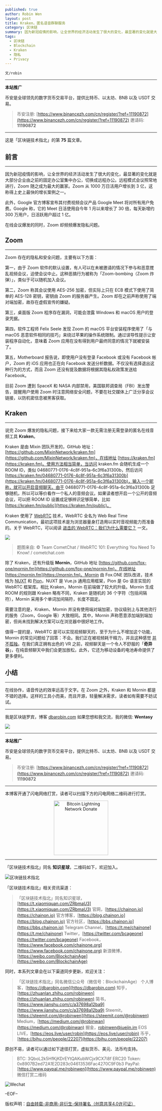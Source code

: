 ```yaml
---
published: true
author: Robin Wen
layout: post
title: Kraken，匿名语音群聊服务
category: 区块链
summary: 因为新冠疫情的影响，让全世界的经济活动发生了很大的变化，最显著的变化就是大部分企业由之前的固定办公室集中办公，切换成远程办公。远程模式会议照常地进行，Zoom 随之成为最大的赢家。Zoom 从 1000 万日活用户增长到 3 亿，这称得上史上最快的增长案例之一。此外，Google 官方博客宣布其付费视频会议产品 Google Meet 将对所有用户免费。Google 称，它的 Meet 日活使用自今年 1 月以来增长了 30 倍，每天新增约 300 万用户，日活跃用户超过 1 亿。在线会议爆发的同时，Zoom 却频频爆发隐私问题。在线协作，语音传达的效率远高于文字。在 Zoom 之外，Kraken 和 Mornin 都是不错的选择。这样的工具小而美，而且开源，轻量解决需求，读者如有需要不妨试试。
tags:
  - 区块链
  - Blockchain
  - Kraken
  - 隐私
  - Privacy
---
```


`文/robin`

***

**本站推广**

币安是全球领先的数字货币交易平台，提供比特币、以太坊、BNB 以及 USDT 交易。

> 币安注册: [https://www.binancezh.com/cn/register/?ref=11190872](https://www.binancezh.com/cn/register/?ref=11190872)
> 邀请码: **11190872**

***

这是「区块链技术指北」的第 **75** 篇文章。

## 前言
***

因为新冠疫情的影响，让全世界的经济活动发生了很大的变化，最显著的变化就是大部分企业由之前的固定办公室集中办公，切换成远程办公。远程模式会议照常地进行，Zoom 随之成为最大的赢家。Zoom 从 1000 万日活用户增长到 3 亿，这称得上史上最快的增长案例之一。

此外，Google 官方博客宣布其付费视频会议产品 Google Meet 将对所有用户免费。Google 称，它的 Meet 日活使用自今年 1 月以来增长了 30 倍，每天新增约 300 万用户，日活跃用户超过 1 亿。

在线会议爆发的同时，Zoom 却频频爆发隐私问题。

## Zoom
***

Zoom 存在的隐私和安全问题，主要有以下方面：

第一，由于 Zoom 软件的默认设置，有人可以在未被邀请的情况下参与和恶意搅乱视频会议，迫使会议中止。这种恶搞行为被称为「Zoom-bombing（Zoom 炸弹）」，类似于可以随机加入会议。

第二，Zoom 称其会议使用 AES-256 加密，但实际上只在 ECB 模式下使用了简单的 AES-128 密钥，密钥由 Zoom 的服务器产生。Zoom 却在之前声称使用了端对端加密，故存在虚假宣传的嫌疑。

第三，桌面版 Zoom 程序存在漏洞，可能会泄露 Windows 和 macOS 用户的登录凭据。

第四，软件工程师 Felix Seele 发现 Zoom 的 macOS 平台安装程序使用了「与 macOS 恶意软件相同的技巧」来绕过苹果的操作系统限制。通过误导性提示让安装程序自动化，意味着 Zoom 应用在没有得到用户最终同意的情况下就被安装了。

第五，Motherboard 报告说，即使用户没有登录 Facebook 或没有 Facebook 帐户，Zoom 的 iOS 应用也正在向 Facebook 发送分析数据。不仅没有选择退出这种行为的方式，而且 Zoom 还没有提及数据将根据其隐私权政策发送给 Facebook。

目前 Zoom 遭到 SpaceX 和 NASA 内部禁用，美国联邦调查局（FBI）发出警告，提醒用户使用 Zoom 时注意网络安全问题，不要在社交媒体上广泛分享会议链接，以防机密信息被黑客获取。

## Kraken
***

说完 Zoom 爆发的隐私问题，接下来给大家一款无需注册无需登录的匿名在线音频工具 **Kraken**。

Kraken 是由 Mixin 团队开发的，GitHub 地址：[https://github.com/MixinNetwork/kraken.fm](https://github.com/MixinNetwork/kraken.fm)，在线地址 [https://kraken.fm](https://kraken.fm)。使用方法相当简单，当访问 kraken.fm 会随机生成一个 ROOM ID，类似 04680771-0176-4c8f-951a-6c3f6a31300b，然后访问 [https://kraken.fm/04680771-0176-4c8f-951a-6c3f6a31300b](https://kraken.fm/04680771-0176-4c8f-951a-6c3f6a31300b)，输入一个昵称，就可以开启音频聊天。由于 04680771-0176-4c8f-951a-6c3f6a31300b 足够随机，所以可以等价看作一个私人的音频会议。如果读者想开启一个公开的音频会议，可以把 ROOM ID 设置成足够辨识足够简单，比如 [https://kraken.fm/public](https://kraken.fm/public)。

Kraken 使用了 [WebRTC](https://webrtc.org) 技术，WebRTC 全名为 Web Real Time Communication，最初这项技术是为浏览器量身打造用以实时音视频能力而准备的。关于 WebRTC，可以阅读 [进击的 WebRTC：我们为什么需要它？](https://www.infoq.cn/article/why-do-we-need-webrtc) 一文。

![](https://cdn.dbarobin.com/nnp506m.png)

> 题图来自: © Team CometChat / WebRTC 101: Everything You Need To Know! / cometchat.com

除了 Kraken，还有升级版 **Mornin**，GitHub 地址 [https://github.com/fox-one/mornin.fm](https://github.com/fox-one/mornin.fm)，在线地址 [https://mornin.fm](https://mornin.fm)。Mornin 由 Fox.ONE 团队改进，技术栈为 [NUXT](https://nuxtjs.org) 和 [Pion](https://pion.ly)，NUXT 是 Vue.js 通用应用框架，Pion 是 Go 语言实现的 WebRTC 框架库。相比 Kraken，Mornin 在前端做了较大的升级。Mornin 生成 ROOM 的规则跟 Kraken 略有不同，Kraken 是随机的 36 个字符（包括间隔符），Mornin 采用多个单词加间隔符，长度不固定。

需要注意的是，Kraken、Mornin 并没有使用端对端加密，协议级别上与其他流行的服务（Zoom，Google 等）大致相同。其中，Mornin 声称愿意添加端到端加密，但尚未找到解决方案可以在浏览器中很好地工作。

值得一提的是，WebRTC 是可以实现视频聊天的，至于为什么不增加这个功能，Mornin 的常见问题给了回答：不会。我们正在被视频耗干精力，并且这种感觉 [并不孤独](https://twitter.com/benthompson/status/1255648721309626369)。在我们真正拥有出色的 VR 之前，视频聊天是一个令人不舒服的「**奇异谷**」，在纯音频聊天中我们会更加放松，此外，它还为移动设备的电池寿命提供了更多便利。

## 小结
***

在线协作，语音传达的效率远高于文字。在 Zoom 之外，Kraken 和 Mornin 都是不错的选择。这样的工具小而美，而且开源，轻量解决需求，读者如有需要不妨试试。

***

我是区块链罗宾，博客 [dbarobin.com](https://dbarobin.com/)
如果您想和我交流，我的微信: **Wentasy**

![](https://cdn.dbarobin.com/w0wignb.png)

***

**本站推广**

币安是全球领先的数字货币交易平台，提供比特币、以太坊、BNB 以及 USDT 交易。

> 币安注册: [https://www.binancezh.com/cn/register/?ref=11190872](https://www.binancezh.com/cn/register/?ref=11190872)
> 邀请码: **11190872**

***

本博客开通了闪电网络打赏，读者可以扫描下方的闪电网络二维码进行打赏。

<center><img title="Bitcoin Lightning Network Donate" width="180" height="180" src="https://lnd.hoo.com/api/generate?openid=TruSwjrK2q57V484Tf0u&isimg=1" alt="Bitcoin Lightning Network Donate"/></center>

***

「区块链技术指北」同名 **知识星球**，二维码如下，欢迎加入。

![区块链技术指北](https://cdn.dbarobin.com/3YzonTR.png)

「区块链技术指北」相关资讯渠道：

> 「区块链技术指北」同名知识星球，[https://t.xiaomiquan.com/ZRbmaU3](https://t.xiaomiquan.com/ZRbmaU3)
> 官网，[https://chainon.io](https://chainon.io)
> 官方博客，[https://blog.chainon.io](https://blog.chainon.io)
> 官方社区，[https://bbs.chainon.io](https://bbs.chainon.io)
> Telegram Channel，[https://t.me/chainone](https://t.me/chainone)
> Twitter，[https://twitter.com/bcageone](https://twitter.com/bcageone)
> Facebook，[https://www.facebook.com/chainone.org](https://www.facebook.com/chainone.org)
> 新浪微博，[https://weibo.com/BlockchainAge](https://weibo.com/BlockchainAge)

同时，本系列文章会在以下渠道同步更新，欢迎关注：

> 「区块链技术指北」同名微信公众号（微信号：BlockchainAge）
> 个人博客，[https://dbarobin.com](https://dbarobin.com)
> 知乎，[https://zhuanlan.zhihu.com/robinwen](https://zhuanlan.zhihu.com/robinwen)
> 简书，[https://www.jianshu.com/c/a37698a12ba9](https://www.jianshu.com/c/a37698a12ba9)
> Steemit，[https://steemit.com/@robinwen](https://steemit.com/@robinwen)
> Medium，[https://medium.com/@robinwan](https://medium.com/@robinwan)
> 掘金，[robinwen@juejin.im](https://juejin.im/user/5673ccae60b2260ee435f89a/posts)
> EOS LIVE，[https://eos.live/user/robin](https://eos.live/user/robin)
> 币乎，[https://bihu.com/people/22207](https://bihu.com/people/22207)

原创不易，读者可以通过如下途径打赏，虚拟货币、美元、法币均支持。

> BTC: 3QboL2k5HfKjKDrEYtQAKubWCjx9CX7i8f
> ERC20 Token: 0x8907B2ed72A1E2D283c04613536Fac4270C9F0b3
> PayPal: [https://www.paypal.me/robinwen](https://www.paypal.me/robinwen)
> 微信打赏二维码

![Wechat](https://cdn.dbarobin.com/SzoNl5b.jpg)

–EOF–

版权声明：[自由转载-非商用-非衍生-保持署名（创意共享4.0许可证）](http://creativecommons.org/licenses/by-nc-nd/4.0/deed.zh)
